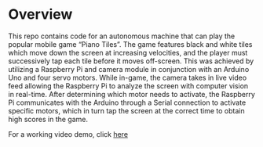 # Overview

This repo contains code for an autonomous machine that can play the popular mobile game “Piano Tiles”. The game features black and white tiles which move down the screen at increasing velocities, and the player must successively tap each tile before it moves off-screen. This was achieved by utilizing a Raspberry Pi and camera module in conjunction with an Arduino Uno and four servo motors. While in-game, the camera takes in live video feed allowing the Raspberry Pi to analyze the screen with computer vision in real-time. After determining which motor needs to activate, the Raspberry Pi communicates with the Arduino through a Serial connection to activate specific motors, which in turn tap the screen at the correct time to obtain high scores in the game.

For a working video demo, click [here](https://youtu.be/ksWPjOEyEJY)
